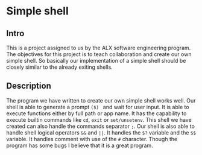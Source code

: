 # Simple shell
## Intro
This is a project assigned to us by the ALX software engineering program. The objectives for this project is to teach collaboration and create our own simple shell. So basically our implementation of a simple shell should be closely similar to the already exiting shells.

## Description
The program we have written to create our own simple shell works well. Our shell is able to generate a prompt `($) ` and wait for user input. It is able to execute functions either by full path or app name. It has the capability to execute builtin commands like `cd`, `exit` or `set/unsetenv`. This shell we have created can also handle the commands separator `;`.  Our shell is also able to handle shell logical operators `&&` and `||`. It handles the `$?` variable and the `$$` variable. It handles comment with use of the `#` character. Though the program has some bugs I believe that it is a great program.
